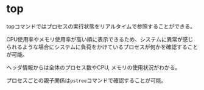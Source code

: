 # top

topコマンドではプロセスの実行状態をリアルタイムで参照することができる。

CPU使用率やメモリ使用率が高い順に表示できるため、システムに異常が感じられるような場合にシステムに負荷をかけているプロセスが何かを確認することが可能。

ヘッダ情報からは全体のプロセス数やCPU, メモリの使用状況がわかる。

プロセスごとの親子関係は`pstree`コマンドで確認することが可能。

